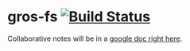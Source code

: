 # gros-fs [![Build Status](https://travis-ci.com/ncbrown1/gros-fs.svg?token=RZTFwRsZFvomvz7hTPs1&branch=master)](https://travis-ci.com/ncbrown1/gros-fs)

Collaborative notes will be in a [google doc right here](https://docs.google.com/document/d/1zBTlDY8VFNfgE2BgBkKM_ZJ23Id6B15anaDj6BESsSw/edit?usp=sharing).
